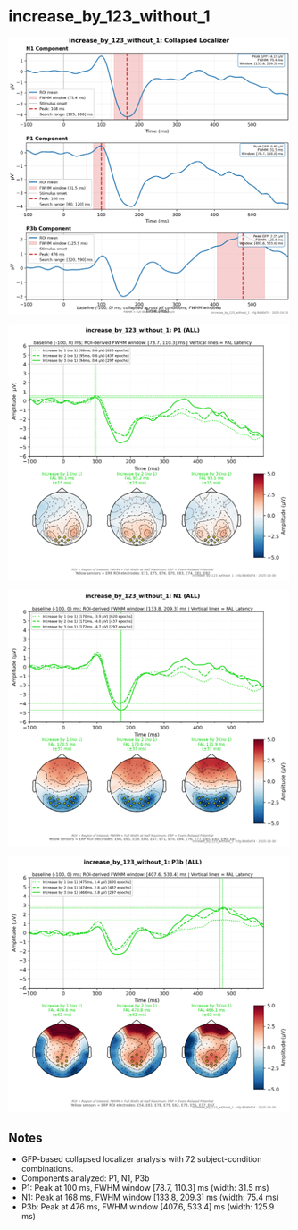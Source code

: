 # increase_by_123_without_1

![figure](docs/assets/plots/increase_by_123_without_1/increase_by_123_without_1-collapsed_localizer.png)

![figure](docs/assets/plots/increase_by_123_without_1/increase_by_123_without_1-P1.png)

![figure](docs/assets/plots/increase_by_123_without_1/increase_by_123_without_1-N1.png)

![figure](docs/assets/plots/increase_by_123_without_1/increase_by_123_without_1-P3b.png)


## Notes

- GFP-based collapsed localizer analysis with 72 subject-condition combinations.
- Components analyzed: P1, N1, P3b
- P1: Peak at 100 ms, FWHM window [78.7, 110.3] ms (width: 31.5 ms)
- N1: Peak at 168 ms, FWHM window [133.8, 209.3] ms (width: 75.4 ms)
- P3b: Peak at 476 ms, FWHM window [407.6, 533.4] ms (width: 125.9 ms)
